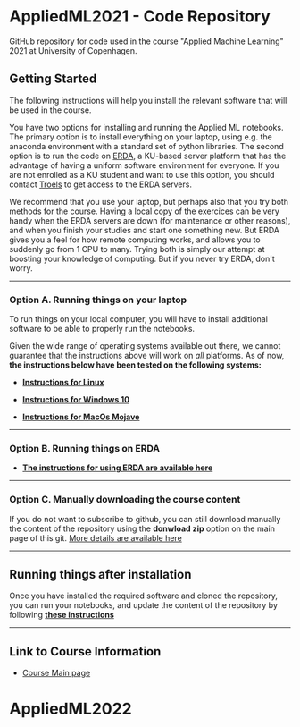 # AppliedML2021 - Code Repository

GitHub repository for code used in the course "Applied Machine Learning" 2021 at University of Copenhagen.

## Getting Started

The following instructions will help you install the relevant software that will be used in the course.

You have two options for installing and running the Applied ML notebooks. The primary option is to install everything on your laptop, using e.g. the anaconda environment with a standard set of python libraries. The second option is to run the code on [ERDA](https://erda.ku.dk), a KU-based server platform that has the advantage of having a uniform software environment for everyone. If you are not enrolled as a KU student and want to use this option, you should contact [Troels](mailto:petersen@nbi.dk) to get access to the ERDA servers.

We recommend that you use your laptop, but perhaps also that you try both methods for the course. Having a local copy of the exercices can be very handy when the ERDA servers are down (for maintenance or other reasons), and when you finish your studies and start one something new. But ERDA gives you a feel for how remote computing works, and allows you to suddenly go from 1 CPU to many. Trying both is simply our attempt at boosting your knowledge of computing. But if you never try ERDA, don't worry.


---
### Option A. Running things on your laptop

To run things on your local computer, you will have to install additional software to be able to properly run the notebooks.

Given the wide range of operating systems available out there, we cannot guarantee that the instructions above will work on _all_ platforms. As of now, __the instructions below have been tested on the following systems:__

* [__Instructions for Linux__](./docs/install_instruction_linux.md)

* [__Instructions for Windows 10__](./docs/install_instruction_windows10.md)

* [__Instructions for MacOs Mojave__](./docs/install_instruction_macos_mojave.md)


---
### Option B. Running things on ERDA

* [__The instructions for using ERDA are available here__](./docs/install_instruction_erda.md)


---
### Option C. Manually downloading the course content

If you do not want to subscribe to github, you can still download manually the content of the repository using the __donwload zip__ option on the main page of this git. [More details are available here](./docs/manual_copy_of_code.md)


---
## Running things after installation

Once you have installed the required software and cloned the repository, you can run your notebooks, and update the content of the repository by following [__these instructions__](./docs/running_after_install.md)


---
## Link to Course Information

*	[Course Main page](https://www.nbi.dk/~petersen/Teaching/AppliedMachineLearning2021.html)
# AppliedML2022
